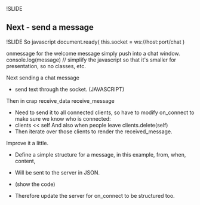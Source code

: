 !SLIDE

## Next - send a message

!SLIDE
So javascript document.ready( this.socket = ws://host:port/chat )

onmessage for the welcome message simply push into a chat window.
console.log(message)
// simplify the javascript so that it's smaller for presentation, so no classes, etc.

Next sending a chat message
- send text through the socket.
(JAVASCRIPT)

Then in crap receive_data receive_message
- Need to send it to all connected clients, so have to modify on_connect to make sure we know who is connected:
- clients << self
And also when people leave
clients.delete(self)
- Then iterate over those clients to render the received_message.

Improve it a little.
- Define a simple structure for a message, in this example, from, when, content,
- Will be sent to the server in JSON.
- (show the code)

- Therefore update the server for on_connect to be structured too.